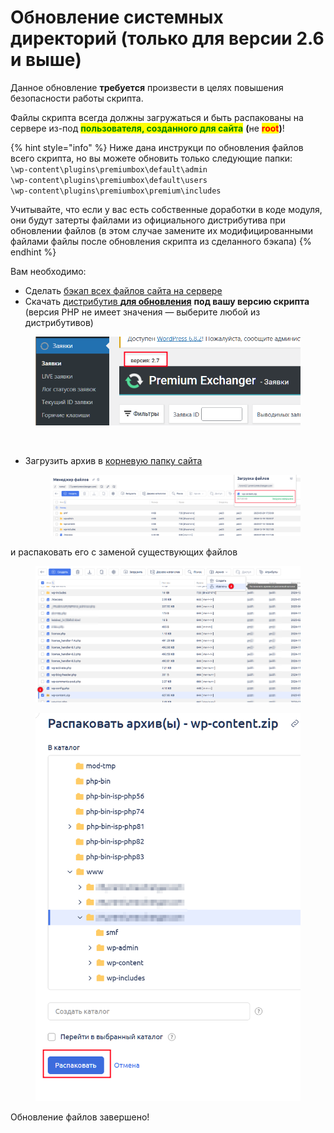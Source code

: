 # Обновление системных директорий (только для версии 2.6 и выше)

Данное обновление **требуется** произвести в целях повышения безопасности работы скрипта.

Файлы скрипта всегда должны загружаться и быть распакованы на сервере из-под <mark style="color:green;">**пользователя, созданного для сайта**</mark> **(**&#x43D;е <mark style="color:red;">**root**</mark>**)**!

{% hint style="info" %}
Ниже дана инструкци по обновления файлов всего скрипта, но вы можете обновить только следующие папки:\
`\wp-content\plugins\premiumbox\default\admin`\
&#x20;`\wp-content\plugins\premiumbox\default\users`\
&#x20;`\wp-content\plugins\premiumbox\premium\includes`

Учитывайте, что если у вас есть собственные доработки в коде модуля, они будут затерты файлами из официального дистрибутива при обновлении файлов (в этом случае замените  их модифицированными файлами файлы после обновления скрипта из сделанного бэкапа)&#x20;
{% endhint %}

Вам необходимо:

* Сделать [бэкап всех файлов сайта на сервере](https://premium.gitbook.io/main/osnovnye-nastroiki/faq/kak-sdelat-bekap-saita)
* Скачать [дистрибутив **для обновления**](https://premiumexchanger.com/uscripts/) **под вашу версию скрипта** (версия PHP не имеет значения — выберите любой из дистрибутивов)

<figure><img src="../../../.gitbook/assets/image (3) (1) (1) (1) (1) (1) (1) (1) (1) (1) (1) (1).png" alt="" width="523"><figcaption></figcaption></figure>

<figure><img src="https://premium.gitbook.io/main/~gitbook/image?url=https%3A%2F%2F2574066779-files.gitbook.io%2F%7E%2Ffiles%2Fv0%2Fb%2Fgitbook-x-prod.appspot.com%2Fo%2Fspaces%252Fm9kqZXsNykrN6VyxxXBO%252Fuploads%252F1ANz8GezorAjnZIR1Gyf%252Fimage.png%3Falt%3Dmedia%26token%3D243ee6d1-6049-4fdc-98ee-a27b20c1578e&#x26;width=300&#x26;dpr=4&#x26;quality=100&#x26;sign=5ad34fa2&#x26;sv=2" alt="" width="563"><figcaption></figcaption></figure>

*   Загрузить архив в [корневую папку сайта](https://premium.gitbook.io/main/osnovnye-nastroiki/faq/kak-naiti-kornevuyu-papku-saita-na-servere)&#x20;

    <figure><img src="../../../.gitbook/assets/image (3) (1) (1) (1) (1) (1) (1) (1) (1) (1) (1) (1) (1).png" alt=""><figcaption></figcaption></figure>

и распаковать его с заменой существующих файлов

<figure><img src="../../../.gitbook/assets/image (2) (1) (1) (1) (1) (1) (1) (1) (1) (1) (1) (1) (1) (1) (1) (1) (1).png" alt=""><figcaption></figcaption></figure>

<figure><img src="../../../.gitbook/assets/image (4) (1) (1) (1) (1) (1) (1).png" alt="" width="531"><figcaption></figcaption></figure>

Обновление файлов завершено!

